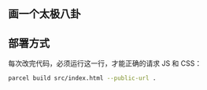 ## 画一个太极八卦

## 部署方式

每次改完代码，必须运行这一行，才能正确的请求 JS 和 CSS：

```bash
parcel build src/index.html --public-url .
```
